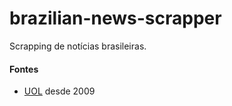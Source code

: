 # brazilian-news-scrapper
Scrapping de notícias brasileiras.

#### Fontes
* [UOL](https://noticias.uol.com.br/arquivohome/?d=20090101) desde 2009
